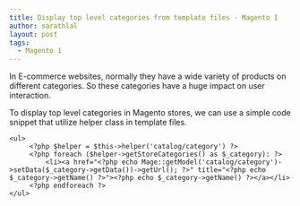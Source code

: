 ```yaml
---
title: Display top level categories from template files - Magento 1
author: sarathlal
layout: post
tags:
  - Magento 1
---
```

In E-commerce websites, normally they have a wide variety of products on different categories. So these categories have a huge impact on user interaction.

To display top level categories in Magento stores, we can use a simple code snippet that utilize helper class in template files.

	<ul>
		 <?php $helper = $this->helper('catalog/category') ?>
		 <?php foreach ($helper->getStoreCategories() as $_category): ?>
			 <li><a href="<?php echo Mage::getModel('catalog/category')->setData($_category->getData())->getUrl(); ?>" title="<?php echo $_category->getName() ?>"><?php echo $_category->getName() ?></a></li>
		 <?php endforeach ?>
	</ul>
